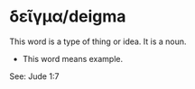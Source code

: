 # δεῖγμα/deigma 
This word is a type of thing or idea. It is a noun. 

* This word means example. 

See: Jude 1:7
